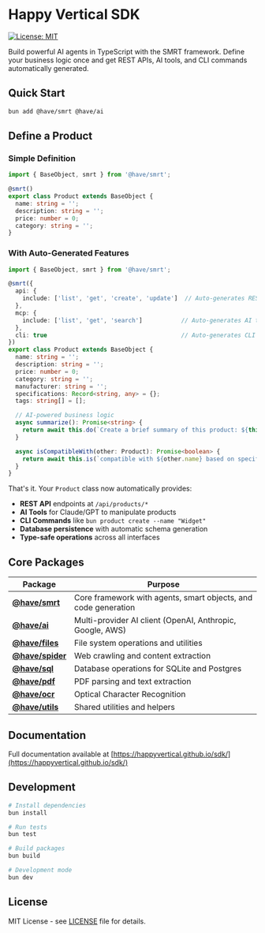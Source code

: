 # Happy Vertical SDK

[![License: MIT](https://img.shields.io/badge/License-MIT-blue.svg)](https://opensource.org/licenses/MIT)

Build powerful AI agents in TypeScript with the SMRT framework. Define your business logic once and get REST APIs, AI tools, and CLI commands automatically generated.

## Quick Start

```bash
bun add @have/smrt @have/ai
```

## Define a Product

### Simple Definition

```typescript
import { BaseObject, smrt } from '@have/smrt';

@smrt()
export class Product extends BaseObject {
  name: string = '';
  description: string = '';
  price: number = 0;
  category: string = '';
}
```

### With Auto-Generated Features

```typescript
import { BaseObject, smrt } from '@have/smrt';

@smrt({
  api: {
    include: ['list', 'get', 'create', 'update']  // Auto-generates REST endpoints
  },
  mcp: {
    include: ['list', 'get', 'search']           // Auto-generates AI tools
  },
  cli: true                                      // Auto-generates CLI commands
})
export class Product extends BaseObject {
  name: string = '';
  description: string = '';
  price: number = 0;
  category: string = '';
  manufacturer: string = '';
  specifications: Record<string, any> = {};
  tags: string[] = [];

  // AI-powered business logic
  async summarize(): Promise<string> {
    return await this.do(`Create a brief summary of this product: ${this.name} - ${this.description}`);
  }

  async isCompatibleWith(other: Product): Promise<boolean> {
    return await this.is(`compatible with ${other.name} based on specifications and category`);
  }
}
```

That's it. Your `Product` class now automatically provides:
- **REST API** endpoints at `/api/products/*`
- **AI Tools** for Claude/GPT to manipulate products
- **CLI Commands** like `bun product create --name "Widget"`
- **Database persistence** with automatic schema generation
- **Type-safe operations** across all interfaces

## Core Packages

| Package | Purpose |
|---------|---------|
| **[@have/smrt](./packages/smrt/)** | Core framework with agents, smart objects, and code generation |
| **[@have/ai](./packages/ai/)** | Multi-provider AI client (OpenAI, Anthropic, Google, AWS) |
| **[@have/files](./packages/files/)** | File system operations and utilities |
| **[@have/spider](./packages/spider/)** | Web crawling and content extraction |
| **[@have/sql](./packages/sql/)** | Database operations for SQLite and Postgres |
| **[@have/pdf](./packages/pdf/)** | PDF parsing and text extraction |
| **[@have/ocr](./packages/ocr/)** | Optical Character Recognition |
| **[@have/utils](./packages/utils/)** | Shared utilities and helpers |

## Documentation

Full documentation available at [https://happyvertical.github.io/sdk/](https://happyvertical.github.io/sdk/)

## Development

```bash
# Install dependencies
bun install

# Run tests
bun test

# Build packages
bun build

# Development mode
bun dev
```

## License

MIT License - see [LICENSE](./LICENSE) file for details.